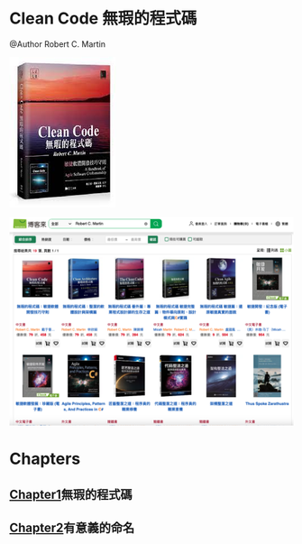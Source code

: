 # Clean Code 無瑕的程式碼
@Author Robert C. Martin 

![image](https://github.com/bensnows/Readings/blob/main/CleanCode/photo/index/book.jpeg)

![image](https://github.com/bensnows/Readings/blob/main/CleanCode/photo/index/publications.png)

# Chapters
## [Chapter1](https://github.com/bensnows/Readings/blob/main/CleanCode/Chapter1.md)無瑕的程式碼
## [Chapter2](https://github.com/bensnows/Readings/blob/main/CleanCode/Chapter2.md)有意義的命名